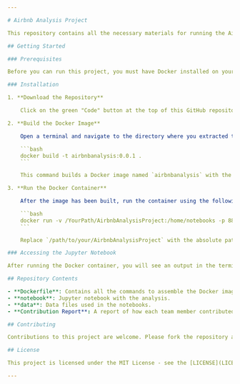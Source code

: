 ```yaml
---

# Airbnb Analysis Project

This repository contains all the necessary materials for running the Airbnb Analysis Project, including a Jupyter notebook, data files, and a Dockerfile. The environment is packaged into a Docker container to ensure reproducibility and ease of use.

## Getting Started

### Prerequisites

Before you can run this project, you must have Docker installed on your computer. If you do not have Docker installed, please download and install it from [Docker's official website](https://www.docker.com/get-started/).

### Installation

1. **Download the Repository**

    Click on the green "Code" button at the top of this GitHub repository, and download the ZIP file of the code. Extract the contents to a convenient location on your computer.

2. **Build the Docker Image**

    Open a terminal and navigate to the directory where you extracted the project files. Run the following command to build the Docker image:

    ```bash
    docker build -t airbnbanalysis:0.0.1 .
    ```

    This command builds a Docker image named `airbnbanalysis` with the tag `0.0.1` using the Dockerfile in the current directory.

3. **Run the Docker Container**

    After the image has been built, run the container using the following command:

    ```bash
    docker run -v /YourPath/AirbnbAnalysisProject:/home/notebooks -p 8888:8888 --name Analysis airbnbanalysis:0.0.1
    ```

    Replace `/path/to/your/AirbnbAnalysisProject` with the absolute path to the `AirbnbAnalysisProject` folder on your computer. This command mounts the specified directory into the container and forwards port 8888 to access the Jupyter notebook.

### Accessing the Jupyter Notebook

After running the Docker container, you will see an output in the terminal that includes a URL starting with `http://127.0.0.1:8888/` followed by a token. Copy this URL and paste it into your web browser to access the Jupyter notebook.

## Repository Contents

- **Dockerfile**: Contains all the commands to assemble the Docker image.
- **notebook**: Jupyter notebook with the analysis.
- **data**: Data files used in the notebooks.
- **Contribution Report**: A report of how each team member contributed to this project.

## Contributing

Contributions to this project are welcome. Please fork the repository and submit a pull request with your changes.

## License

This project is licensed under the MIT License - see the [LICENSE](LICENSE) file for details.

---
```

